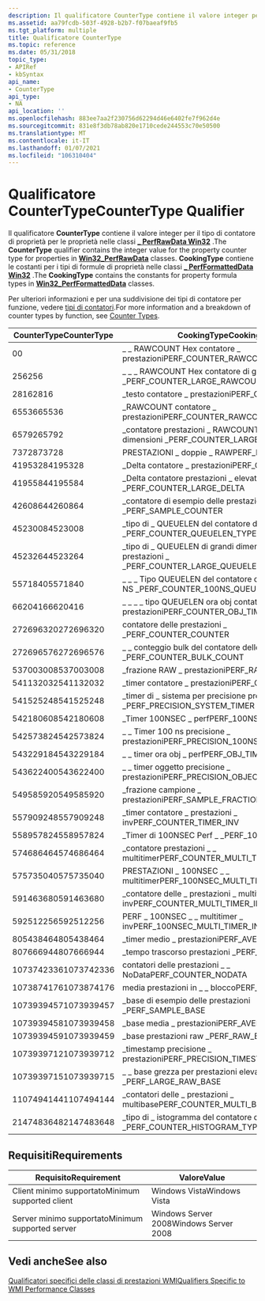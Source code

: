 ```yaml
---
description: Il qualificatore CounterType contiene il valore integer per il tipo di contatore di proprietà per le proprietà nelle \_ classi PerfRawData Win32. CookingType contiene le costanti per i tipi di formule di proprietà nelle \_ classi PerfFormattedData Win32.
ms.assetid: aa79fcdb-503f-4928-b2b7-f07baeaf9fb5
ms.tgt_platform: multiple
title: Qualificatore CounterType
ms.topic: reference
ms.date: 05/31/2018
topic_type:
- APIRef
- kbSyntax
api_name:
- CounterType
api_type:
- NA
api_location: ''
ms.openlocfilehash: 883ee7aa2f230756d62294d46e6402fe7f962d4e
ms.sourcegitcommit: 831e8f3db78ab820e1710cede244553c70e50500
ms.translationtype: MT
ms.contentlocale: it-IT
ms.lasthandoff: 01/07/2021
ms.locfileid: "106310404"
---
```

# <a name="countertype-qualifier"></a><span data-ttu-id="2fa9a-104">Qualificatore CounterType</span><span class="sxs-lookup"><span data-stu-id="2fa9a-104">CounterType Qualifier</span></span>

<span data-ttu-id="2fa9a-105">Il qualificatore **CounterType** contiene il valore integer per il tipo di contatore di proprietà per le proprietà nelle classi [**\_ PerfRawData Win32**](/windows/desktop/CIMWin32Prov/win32-perfrawdata) .</span><span class="sxs-lookup"><span data-stu-id="2fa9a-105">The **CounterType** qualifier contains the integer value for the property counter type for properties in [**Win32\_PerfRawData**](/windows/desktop/CIMWin32Prov/win32-perfrawdata) classes.</span></span> <span data-ttu-id="2fa9a-106">**CookingType** contiene le costanti per i tipi di formule di proprietà nelle classi [**\_ PerfFormattedData Win32**](/windows/desktop/CIMWin32Prov/win32-perfformatteddata) .</span><span class="sxs-lookup"><span data-stu-id="2fa9a-106">The **CookingType** contains the constants for property formula types in [**Win32\_PerfFormattedData**](/windows/desktop/CIMWin32Prov/win32-perfformatteddata) classes.</span></span>

<span data-ttu-id="2fa9a-107">Per ulteriori informazioni e per una suddivisione dei tipi di contatore per funzione, vedere [tipi di contatori](/previous-versions/windows/it-pro/windows-server-2003/cc785636(v=ws.10)).</span><span class="sxs-lookup"><span data-stu-id="2fa9a-107">For more information and a breakdown of counter types by function, see [Counter Types](/previous-versions/windows/it-pro/windows-server-2003/cc785636(v=ws.10)).</span></span>



| <span data-ttu-id="2fa9a-108">CounterType</span><span class="sxs-lookup"><span data-stu-id="2fa9a-108">CounterType</span></span> | <span data-ttu-id="2fa9a-109">CookingType</span><span class="sxs-lookup"><span data-stu-id="2fa9a-109">CookingType</span></span>                              |
|-------------|------------------------------------------|
| <span data-ttu-id="2fa9a-110">0</span><span class="sxs-lookup"><span data-stu-id="2fa9a-110">0</span></span>           | <span data-ttu-id="2fa9a-111">\_ \_ RAWCOUNT Hex contatore \_ prestazioni</span><span class="sxs-lookup"><span data-stu-id="2fa9a-111">PERF\_COUNTER\_RAWCOUNT\_HEX</span></span>             |
| <span data-ttu-id="2fa9a-112">256</span><span class="sxs-lookup"><span data-stu-id="2fa9a-112">256</span></span>         | <span data-ttu-id="2fa9a-113">\_ \_ \_ RAWCOUNT Hex contatore di grandi dimensioni \_</span><span class="sxs-lookup"><span data-stu-id="2fa9a-113">PERF\_COUNTER\_LARGE\_RAWCOUNT\_HEX</span></span>      |
| <span data-ttu-id="2fa9a-114">2816</span><span class="sxs-lookup"><span data-stu-id="2fa9a-114">2816</span></span>        | <span data-ttu-id="2fa9a-115">\_testo contatore \_ prestazioni</span><span class="sxs-lookup"><span data-stu-id="2fa9a-115">PERF\_COUNTER\_TEXT</span></span>                      |
| <span data-ttu-id="2fa9a-116">65536</span><span class="sxs-lookup"><span data-stu-id="2fa9a-116">65536</span></span>       | <span data-ttu-id="2fa9a-117">\_RAWCOUNT contatore \_ prestazioni</span><span class="sxs-lookup"><span data-stu-id="2fa9a-117">PERF\_COUNTER\_RAWCOUNT</span></span>                  |
| <span data-ttu-id="2fa9a-118">65792</span><span class="sxs-lookup"><span data-stu-id="2fa9a-118">65792</span></span>       | <span data-ttu-id="2fa9a-119">\_contatore prestazioni \_ RAWCOUNT di grandi dimensioni \_</span><span class="sxs-lookup"><span data-stu-id="2fa9a-119">PERF\_COUNTER\_LARGE\_RAWCOUNT</span></span>           |
| <span data-ttu-id="2fa9a-120">73728</span><span class="sxs-lookup"><span data-stu-id="2fa9a-120">73728</span></span>       | <span data-ttu-id="2fa9a-121">PRESTAZIONI \_ doppie \_ RAW</span><span class="sxs-lookup"><span data-stu-id="2fa9a-121">PERF\_DOUBLE\_RAW</span></span>                        |
| <span data-ttu-id="2fa9a-122">4195328</span><span class="sxs-lookup"><span data-stu-id="2fa9a-122">4195328</span></span>     | <span data-ttu-id="2fa9a-123">\_Delta contatore \_ prestazioni</span><span class="sxs-lookup"><span data-stu-id="2fa9a-123">PERF\_COUNTER\_DELTA</span></span>                     |
| <span data-ttu-id="2fa9a-124">4195584</span><span class="sxs-lookup"><span data-stu-id="2fa9a-124">4195584</span></span>     | <span data-ttu-id="2fa9a-125">\_Delta contatore prestazioni \_ elevate \_</span><span class="sxs-lookup"><span data-stu-id="2fa9a-125">PERF\_COUNTER\_LARGE\_DELTA</span></span>              |
| <span data-ttu-id="2fa9a-126">4260864</span><span class="sxs-lookup"><span data-stu-id="2fa9a-126">4260864</span></span>     | <span data-ttu-id="2fa9a-127">\_contatore di esempio delle prestazioni \_</span><span class="sxs-lookup"><span data-stu-id="2fa9a-127">PERF\_SAMPLE\_COUNTER</span></span>                    |
| <span data-ttu-id="2fa9a-128">4523008</span><span class="sxs-lookup"><span data-stu-id="2fa9a-128">4523008</span></span>     | <span data-ttu-id="2fa9a-129">\_tipo di \_ QUEUELEN del contatore delle prestazioni \_</span><span class="sxs-lookup"><span data-stu-id="2fa9a-129">PERF\_COUNTER\_QUEUELEN\_TYPE</span></span>            |
| <span data-ttu-id="2fa9a-130">4523264</span><span class="sxs-lookup"><span data-stu-id="2fa9a-130">4523264</span></span>     | <span data-ttu-id="2fa9a-131">\_tipo di \_ QUEUELEN di grandi dimensioni contatore prestazioni \_ \_</span><span class="sxs-lookup"><span data-stu-id="2fa9a-131">PERF\_COUNTER\_LARGE\_QUEUELEN\_TYPE</span></span>     |
| <span data-ttu-id="2fa9a-132">5571840</span><span class="sxs-lookup"><span data-stu-id="2fa9a-132">5571840</span></span>     | <span data-ttu-id="2fa9a-133">\_ \_ \_ Tipo QUEUELEN del contatore delle prestazioni 100 NS \_</span><span class="sxs-lookup"><span data-stu-id="2fa9a-133">PERF\_COUNTER\_100NS\_QUEUELEN\_TYPE</span></span>     |
| <span data-ttu-id="2fa9a-134">6620416</span><span class="sxs-lookup"><span data-stu-id="2fa9a-134">6620416</span></span>     | <span data-ttu-id="2fa9a-135">\_ \_ \_ \_ tipo QUEUELEN ora obj contatore \_ prestazioni</span><span class="sxs-lookup"><span data-stu-id="2fa9a-135">PERF\_COUNTER\_OBJ\_TIME\_QUEUELEN\_TYPE</span></span> |
| <span data-ttu-id="2fa9a-136">272696320</span><span class="sxs-lookup"><span data-stu-id="2fa9a-136">272696320</span></span>   | <span data-ttu-id="2fa9a-137">contatore delle prestazioni \_ \_</span><span class="sxs-lookup"><span data-stu-id="2fa9a-137">PERF\_COUNTER\_COUNTER</span></span>                   |
| <span data-ttu-id="2fa9a-138">272696576</span><span class="sxs-lookup"><span data-stu-id="2fa9a-138">272696576</span></span>   | <span data-ttu-id="2fa9a-139">\_ \_ conteggio bulk del contatore delle prestazioni \_</span><span class="sxs-lookup"><span data-stu-id="2fa9a-139">PERF\_COUNTER\_BULK\_COUNT</span></span>               |
| <span data-ttu-id="2fa9a-140">537003008</span><span class="sxs-lookup"><span data-stu-id="2fa9a-140">537003008</span></span>   | <span data-ttu-id="2fa9a-141">\_frazione RAW \_ prestazioni</span><span class="sxs-lookup"><span data-stu-id="2fa9a-141">PERF\_RAW\_FRACTION</span></span>                      |
| <span data-ttu-id="2fa9a-142">541132032</span><span class="sxs-lookup"><span data-stu-id="2fa9a-142">541132032</span></span>   | <span data-ttu-id="2fa9a-143">\_timer contatore \_ prestazioni</span><span class="sxs-lookup"><span data-stu-id="2fa9a-143">PERF\_COUNTER\_TIMER</span></span>                     |
| <span data-ttu-id="2fa9a-144">541525248</span><span class="sxs-lookup"><span data-stu-id="2fa9a-144">541525248</span></span>   | <span data-ttu-id="2fa9a-145">\_timer di \_ sistema per precisione prestazioni \_</span><span class="sxs-lookup"><span data-stu-id="2fa9a-145">PERF\_PRECISION\_SYSTEM\_TIMER</span></span>           |
| <span data-ttu-id="2fa9a-146">542180608</span><span class="sxs-lookup"><span data-stu-id="2fa9a-146">542180608</span></span>   | <span data-ttu-id="2fa9a-147">\_Timer 100NSEC \_ perf</span><span class="sxs-lookup"><span data-stu-id="2fa9a-147">PERF\_100NSEC\_TIMER</span></span>                     |
| <span data-ttu-id="2fa9a-148">542573824</span><span class="sxs-lookup"><span data-stu-id="2fa9a-148">542573824</span></span>   | <span data-ttu-id="2fa9a-149">\_ \_ Timer 100 ns precisione \_ prestazioni</span><span class="sxs-lookup"><span data-stu-id="2fa9a-149">PERF\_PRECISION\_100NS\_TIMER</span></span>            |
| <span data-ttu-id="2fa9a-150">543229184</span><span class="sxs-lookup"><span data-stu-id="2fa9a-150">543229184</span></span>   | <span data-ttu-id="2fa9a-151">\_ \_ timer ora obj \_ perf</span><span class="sxs-lookup"><span data-stu-id="2fa9a-151">PERF\_OBJ\_TIME\_TIMER</span></span>                   |
| <span data-ttu-id="2fa9a-152">543622400</span><span class="sxs-lookup"><span data-stu-id="2fa9a-152">543622400</span></span>   | <span data-ttu-id="2fa9a-153">\_ \_ timer oggetto precisione \_ prestazioni</span><span class="sxs-lookup"><span data-stu-id="2fa9a-153">PERF\_PRECISION\_OBJECT\_TIMER</span></span>           |
| <span data-ttu-id="2fa9a-154">549585920</span><span class="sxs-lookup"><span data-stu-id="2fa9a-154">549585920</span></span>   | <span data-ttu-id="2fa9a-155">\_frazione campione \_ prestazioni</span><span class="sxs-lookup"><span data-stu-id="2fa9a-155">PERF\_SAMPLE\_FRACTION</span></span>                   |
| <span data-ttu-id="2fa9a-156">557909248</span><span class="sxs-lookup"><span data-stu-id="2fa9a-156">557909248</span></span>   | <span data-ttu-id="2fa9a-157">\_timer contatore \_ prestazioni \_ inv</span><span class="sxs-lookup"><span data-stu-id="2fa9a-157">PERF\_COUNTER\_TIMER\_INV</span></span>                |
| <span data-ttu-id="2fa9a-158">558957824</span><span class="sxs-lookup"><span data-stu-id="2fa9a-158">558957824</span></span>   | <span data-ttu-id="2fa9a-159">\_Timer di 100NSEC Perf \_ \_</span><span class="sxs-lookup"><span data-stu-id="2fa9a-159">PERF\_100NSEC\_TIMER\_INV</span></span>                |
| <span data-ttu-id="2fa9a-160">574686464</span><span class="sxs-lookup"><span data-stu-id="2fa9a-160">574686464</span></span>   | <span data-ttu-id="2fa9a-161">\_contatore prestazioni \_ \_ multitimer</span><span class="sxs-lookup"><span data-stu-id="2fa9a-161">PERF\_COUNTER\_MULTI\_TIMER</span></span>              |
| <span data-ttu-id="2fa9a-162">575735040</span><span class="sxs-lookup"><span data-stu-id="2fa9a-162">575735040</span></span>   | <span data-ttu-id="2fa9a-163">PRESTAZIONI \_ 100NSEC \_ \_ multitimer</span><span class="sxs-lookup"><span data-stu-id="2fa9a-163">PERF\_100NSEC\_MULTI\_TIMER</span></span>              |
| <span data-ttu-id="2fa9a-164">591463680</span><span class="sxs-lookup"><span data-stu-id="2fa9a-164">591463680</span></span>   | <span data-ttu-id="2fa9a-165">\_contatore delle \_ prestazioni \_ multitimer \_ inv</span><span class="sxs-lookup"><span data-stu-id="2fa9a-165">PERF\_COUNTER\_MULTI\_TIMER\_INV</span></span>         |
| <span data-ttu-id="2fa9a-166">592512256</span><span class="sxs-lookup"><span data-stu-id="2fa9a-166">592512256</span></span>   | <span data-ttu-id="2fa9a-167">PERF \_ 100NSEC \_ \_ multitimer \_ inv</span><span class="sxs-lookup"><span data-stu-id="2fa9a-167">PERF\_100NSEC\_MULTI\_TIMER\_INV</span></span>         |
| <span data-ttu-id="2fa9a-168">805438464</span><span class="sxs-lookup"><span data-stu-id="2fa9a-168">805438464</span></span>   | <span data-ttu-id="2fa9a-169">\_timer medio \_ prestazioni</span><span class="sxs-lookup"><span data-stu-id="2fa9a-169">PERF\_AVERAGE\_TIMER</span></span>                     |
| <span data-ttu-id="2fa9a-170">807666944</span><span class="sxs-lookup"><span data-stu-id="2fa9a-170">807666944</span></span>   | <span data-ttu-id="2fa9a-171">\_tempo trascorso prestazioni \_</span><span class="sxs-lookup"><span data-stu-id="2fa9a-171">PERF\_ELAPSED\_TIME</span></span>                      |
| <span data-ttu-id="2fa9a-172">1073742336</span><span class="sxs-lookup"><span data-stu-id="2fa9a-172">1073742336</span></span>  | <span data-ttu-id="2fa9a-173">contatori delle prestazioni \_ \_ NoData</span><span class="sxs-lookup"><span data-stu-id="2fa9a-173">PERF\_COUNTER\_NODATA</span></span>                    |
| <span data-ttu-id="2fa9a-174">1073874176</span><span class="sxs-lookup"><span data-stu-id="2fa9a-174">1073874176</span></span>  | <span data-ttu-id="2fa9a-175">media prestazioni in \_ \_ blocco</span><span class="sxs-lookup"><span data-stu-id="2fa9a-175">PERF\_AVERAGE\_BULK</span></span>                      |
| <span data-ttu-id="2fa9a-176">1073939457</span><span class="sxs-lookup"><span data-stu-id="2fa9a-176">1073939457</span></span>  | <span data-ttu-id="2fa9a-177">\_base di esempio delle prestazioni \_</span><span class="sxs-lookup"><span data-stu-id="2fa9a-177">PERF\_SAMPLE\_BASE</span></span>                       |
| <span data-ttu-id="2fa9a-178">1073939458</span><span class="sxs-lookup"><span data-stu-id="2fa9a-178">1073939458</span></span>  | <span data-ttu-id="2fa9a-179">\_base media \_ prestazioni</span><span class="sxs-lookup"><span data-stu-id="2fa9a-179">PERF\_AVERAGE\_BASE</span></span>                      |
| <span data-ttu-id="2fa9a-180">1073939459</span><span class="sxs-lookup"><span data-stu-id="2fa9a-180">1073939459</span></span>  | <span data-ttu-id="2fa9a-181">\_base prestazioni raw \_</span><span class="sxs-lookup"><span data-stu-id="2fa9a-181">PERF\_RAW\_BASE</span></span>                          |
| <span data-ttu-id="2fa9a-182">1073939712</span><span class="sxs-lookup"><span data-stu-id="2fa9a-182">1073939712</span></span>  | <span data-ttu-id="2fa9a-183">\_timestamp precisione \_ prestazioni</span><span class="sxs-lookup"><span data-stu-id="2fa9a-183">PERF\_PRECISION\_TIMESTAMP</span></span>               |
| <span data-ttu-id="2fa9a-184">1073939715</span><span class="sxs-lookup"><span data-stu-id="2fa9a-184">1073939715</span></span>  | <span data-ttu-id="2fa9a-185">\_ \_ base grezza per prestazioni elevate \_</span><span class="sxs-lookup"><span data-stu-id="2fa9a-185">PERF\_LARGE\_RAW\_BASE</span></span>                   |
| <span data-ttu-id="2fa9a-186">1107494144</span><span class="sxs-lookup"><span data-stu-id="2fa9a-186">1107494144</span></span>  | <span data-ttu-id="2fa9a-187">\_contatori delle \_ prestazioni \_ multibase</span><span class="sxs-lookup"><span data-stu-id="2fa9a-187">PERF\_COUNTER\_MULTI\_BASE</span></span>               |
| <span data-ttu-id="2fa9a-188">2147483648</span><span class="sxs-lookup"><span data-stu-id="2fa9a-188">2147483648</span></span>  | <span data-ttu-id="2fa9a-189">\_tipo di \_ istogramma del contatore delle prestazioni \_</span><span class="sxs-lookup"><span data-stu-id="2fa9a-189">PERF\_COUNTER\_HISTOGRAM\_TYPE</span></span>           |



 

## <a name="requirements"></a><span data-ttu-id="2fa9a-190">Requisiti</span><span class="sxs-lookup"><span data-stu-id="2fa9a-190">Requirements</span></span>



| <span data-ttu-id="2fa9a-191">Requisito</span><span class="sxs-lookup"><span data-stu-id="2fa9a-191">Requirement</span></span> | <span data-ttu-id="2fa9a-192">Valore</span><span class="sxs-lookup"><span data-stu-id="2fa9a-192">Value</span></span> |
|-------------------------------------|--------------------------------|
| <span data-ttu-id="2fa9a-193">Client minimo supportato</span><span class="sxs-lookup"><span data-stu-id="2fa9a-193">Minimum supported client</span></span><br/> | <span data-ttu-id="2fa9a-194">Windows Vista</span><span class="sxs-lookup"><span data-stu-id="2fa9a-194">Windows Vista</span></span><br/>       |
| <span data-ttu-id="2fa9a-195">Server minimo supportato</span><span class="sxs-lookup"><span data-stu-id="2fa9a-195">Minimum supported server</span></span><br/> | <span data-ttu-id="2fa9a-196">Windows Server 2008</span><span class="sxs-lookup"><span data-stu-id="2fa9a-196">Windows Server 2008</span></span><br/> |



## <a name="see-also"></a><span data-ttu-id="2fa9a-197">Vedi anche</span><span class="sxs-lookup"><span data-stu-id="2fa9a-197">See also</span></span>

<dl> <dt>

[<span data-ttu-id="2fa9a-198">Qualificatori specifici delle classi di prestazioni WMI</span><span class="sxs-lookup"><span data-stu-id="2fa9a-198">Qualifiers Specific to WMI Performance Classes</span></span>](qualifiers-specific-to-wmi-performance-classes.md)
</dt> </dl>

 

